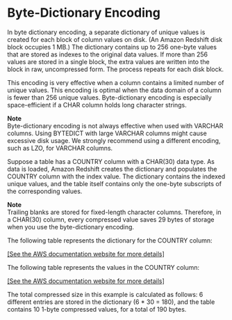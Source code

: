 # Byte\-Dictionary Encoding<a name="c_Byte_dictionary_encoding"></a>

In byte dictionary encoding, a separate dictionary of unique values is created for each block of column values on disk\. \(An Amazon Redshift disk block occupies 1 MB\.\) The dictionary contains up to 256 one\-byte values that are stored as indexes to the original data values\. If more than 256 values are stored in a single block, the extra values are written into the block in raw, uncompressed form\. The process repeats for each disk block\.

This encoding is very effective when a column contains a limited number of unique values\. This encoding is optimal when the data domain of a column is fewer than 256 unique values\. Byte\-dictionary encoding is especially space\-efficient if a CHAR column holds long character strings\.

**Note**  
Byte\-dictionary encoding is not always effective when used with VARCHAR columns\. Using BYTEDICT with large VARCHAR columns might cause excessive disk usage\. We strongly recommend using a different encoding, such as LZO, for VARCHAR columns\.

Suppose a table has a COUNTRY column with a CHAR\(30\) data type\. As data is loaded, Amazon Redshift creates the dictionary and populates the COUNTRY column with the index value\. The dictionary contains the indexed unique values, and the table itself contains only the one\-byte subscripts of the corresponding values\.

**Note**  
Trailing blanks are stored for fixed\-length character columns\. Therefore, in a CHAR\(30\) column, every compressed value saves 29 bytes of storage when you use the byte\-dictionary encoding\.

The following table represents the dictionary for the COUNTRY column:

[\[See the AWS documentation website for more details\]](http://docs.aws.amazon.com/redshift/latest/dg/c_Byte_dictionary_encoding.html)

The following table represents the values in the COUNTRY column:

[\[See the AWS documentation website for more details\]](http://docs.aws.amazon.com/redshift/latest/dg/c_Byte_dictionary_encoding.html)

The total compressed size in this example is calculated as follows: 6 different entries are stored in the dictionary \(6 \* 30 = 180\), and the table contains 10 1\-byte compressed values, for a total of 190 bytes\.